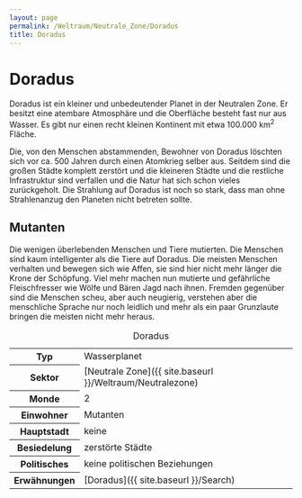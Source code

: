 ```yaml
---
layout: page
permalink: /Weltraum/Neutrale_Zone/Doradus
title: Doradus
---
```



# Doradus


Doradus ist ein kleiner und unbedeutender Planet in der Neutralen Zone. Er besitzt eine atembare Atmosphäre und die Oberfläche besteht fast nur aus Wasser. Es gibt nur einen recht kleinen Kontinent mit etwa 100.000 km<sup>2</sup> Fläche.

Die, von den Menschen abstammenden, Bewohner von Doradus löschten sich vor ca. 500 Jahren durch einen Atomkrieg selber aus. Seitdem sind die großen Städte komplett zerstört und die kleineren Städte und die restliche Infrastruktur sind verfallen und die Natur hat sich schon vieles zurückgeholt. Die Strahlung auf Doradus ist noch so stark, dass man ohne Strahlenanzug den Planeten nicht betreten sollte.

## Mutanten

Die wenigen überlebenden Menschen und Tiere mutierten. Die Menschen sind kaum intelligenter als die Tiere auf Doradus. Die meisten Menschen verhalten und bewegen sich wie Affen, sie sind hier nicht mehr länger die Krone der Schöpfung. Viel mehr machen nun mutierte und gefährliche Fleischfresser wie Wölfe und Bären Jagd nach ihnen. Fremden gegenüber sind die Menschen scheu, aber auch neugierig, verstehen aber die menschliche Sprache nur noch leidlich und mehr als ein paar Grunzlaute bringen die meisten nicht mehr heraus.


<aside>
<table data-type="planet">
<caption>Doradus</caption>
<tbody>
<tr><th>Typ</th><td>Wasserplanet</td></tr>
<tr><th>Sektor</th><td>[Neutrale Zone]({{ site.baseurl }}/Weltraum/Neutralezone)</td></tr>
<tr><th>Monde</th><td>2</td></tr>
<tr><th>Einwohner</th><td>Mutanten</td></tr>
<tr><th>Hauptstadt</th><td>keine</td></tr>
<tr><th>Besiedelung</th><td>zerstörte Städte</td></tr>
<tr><th>Politisches</th><td>keine politischen Beziehungen</td></tr>
<tr><th>Erwähnungen</th><td>[Doradus]({{ site.baseurl }}/Search)</td></tr>
</tbody>
</table>

</aside>

